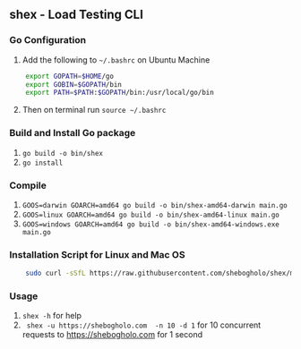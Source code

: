 ## shex - Load Testing CLI 


### Go Configuration
1. Add the following to ``` ~/.bashrc ``` on Ubuntu Machine
```bash
    export GOPATH=$HOME/go
    export GOBIN=$GOPATH/bin
    export PATH=$PATH:$GOPATH/bin:/usr/local/go/bin
```
2. Then on terminal run ``` source ~/.bashrc ```


### Build and Install Go package
1. ``` go build -o bin/shex ```
2. ``` go install ```

### Compile 
1. ``` GOOS=darwin GOARCH=amd64 go build -o bin/shex-amd64-darwin main.go ``` 
2. ``` GOOS=linux GOARCH=amd64 go build -o bin/shex-amd64-linux main.go ```
3. ``` GOOS=windows GOARCH=amd64 go build -o bin/shex-amd64-windows.exe main.go ```

### Installation Script for Linux and Mac OS
```bash
    sudo curl -sSfL https://raw.githubusercontent.com/shebogholo/shex/main/install.sh | sh
```

### Usage
1. ``` shex -h ``` for help
2. ``` shex -u https://shebogholo.com  -n 10 -d 1``` for 10 concurrent requests to https://shebogholo.com for 1 second
